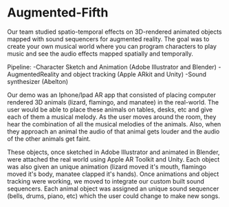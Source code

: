 # Augmented-Fifth

Our team studied spatio-temporal effects on 3D-rendered animated objects mapped with sound sequencers for augmented reality. The goal was to create your own musical world where you can program characters to play music and see the audio effects mapped spatially and temporally. 

Pipeline:
  -Character Sketch and Animation (Adobe Illustrator and Blender)
  -AugmentedReality and object tracking (Apple ARkit and Unity)
  -Sound synthesizer (Abelton)
  
Our demo was an Iphone/Ipad AR app that consisted of placing computer rendered 3D animals (lizard, flamingo, and manatee) in the real-world. The user would be able to place these animals on tables, desks, etc and give each of them a musical melody. As the user moves around the room, they hear the combination of all the musical melodies of the animals. Also, when they approach an animal the audio of that animal gets louder and the audio of the other animals get faint. 

These objects, once sketched in Adobe Illustrator and animated in Blender, were attached the real world using Apple AR Toolkit and Unity. Each object was also given an unique animation (lizard moved it's mouth, flamingo moved it's body, manatee clapped it's hands).  Once animations and object tracking were working, we moved to integrate our custom built sound sequencers. Each animal object was assigned an unique sound sequencer (bells, drums, piano, etc) which the user could change to make new songs. 


